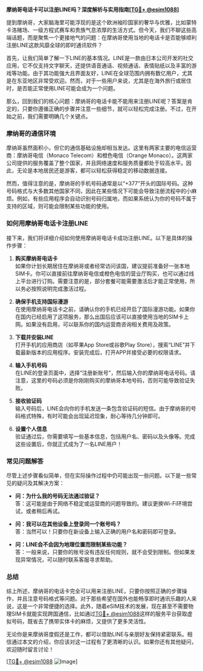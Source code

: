 **摩纳哥电话卡可以注册LINE吗？深度解析与实用指南[[TG💪+ @esim1088](https://t.me/s/esim1088)]**

提到摩纳哥，大家脑海里可能浮现的是这个欧洲袖珍国家的奢华与优雅，比如蒙特卡洛赌场、一级方程式赛车和贵族气息浓厚的生活方式。但今天，我们不聊这些高端话题，而是聚焦一个更接地气的问题：在摩纳哥使用当地的电话卡是否能够顺利注册LINE这款风靡全球的即时通讯软件？

首先，让我们简单了解一下LINE的基本情况。LINE是一款由日本公司开发的社交应用，它不仅支持文字聊天，还提供语音通话、视频通话、表情贴纸以及丰富的游戏等功能。由于其功能强大且界面友好，LINE在全球范围内拥有数亿用户，尤其是在东亚地区非常受欢迎。然而，对于一些用户来说，尤其是在海外旅行或居住时，是否能正常使用LINE可能会成为一个问题。

那么，回到我们的核心问题：摩纳哥的电话卡能不能用来注册LINE呢？答案是肯定的，只要你遵循正确的步骤并注意一些细节，就可以轻松完成注册。不过，在开始之前，我们需要明确几个关键点。

### **摩纳哥的通信环境**
摩纳哥虽然面积小，但它的通信基础设施却相当发达。这里有两家主要的电信运营商：摩纳哥电信（Monaco Telecom）和橙色电信（Orange Monaco）。这两家公司提供的服务覆盖了整个国家，并且网络速度和服务质量都处于较高水平。因此，无论是本地居民还是游客，都可以轻松获得稳定的移动数据连接。

然而，值得注意的是，摩纳哥的手机号码通常是以“+377”开头的国际号码。这种号码格式与大多数其他国家不同，因此在某些情况下可能会导致注册流程中的小麻烦。例如，有些应用程序会自动识别号码归属地，而如果系统认为你的号码不属于支持的区域，则可能会限制某些功能的使用。

### **如何用摩纳哥电话卡注册LINE**
接下来，我们将详细介绍如何使用摩纳哥电话卡成功注册LINE。以下是具体的操作步骤：

1. **购买摩纳哥电话卡**  
   如果你计划长期居住在摩纳哥或者经常访问该国，建议提前准备好一张本地SIM卡。你可以直接前往摩纳哥电信或橙色电信的营业厅购买，也可以通过线上平台进行订购。需要注意的是，部分套餐可能需要激活后才能正常使用，所以务必按照说明完成激活过程。

2. **确保手机支持国际漫游**  
   在使用摩纳哥电话卡之前，请确认你的手机已经开启了国际漫游功能。如果你在国内已经启用了这项服务，那么出国后应该可以直接使用当地的SIM卡上网。如果没有启用，可以联系你的国内运营商咨询相关费用及政策。

3. **下载并安装LINE**  
   打开手机的应用商店（如苹果App Store或谷歌Play Store），搜索“LINE”并下载最新版本的应用程序。安装完成后，打开APP并接受必要的权限请求。

4. **输入手机号码**  
   在LINE的登录页面中，选择“注册新账号”，然后输入你的摩纳哥电话号码。请注意，这里的号码必须是你刚刚购买的摩纳哥本地号码，否则可能导致验证失败。

5. **接收验证码**  
   输入号码后，LINE会向你的手机发送一条包含验证码的短信。由于摩纳哥的号码格式特殊，有时可能会出现延迟现象，耐心等待几分钟即可。

6. **设置个人信息**  
   验证通过后，你需要填写一些基本信息，包括用户名、密码以及头像等。完成这些设置后，你就正式成为了一名LINE用户！

### **常见问题解答**
尽管上述步骤看似简单，但在实际操作过程中仍可能出现一些问题。以下是一些常见的疑问及其解决方案：

- **问：为什么我的号码无法通过验证？**  
  答：这可能是由于网络不稳定或运营商的问题导致的。建议更换Wi-Fi环境尝试，或者稍后再试。

- **问：我可以在其他设备上登录同一个账号吗？**  
  答：当然可以！只要你在新设备上输入正确的用户名和密码即可登录。

- **问：LINE会不会因为地理位置而限制某些功能？**  
  答：一般来说，只要你的账号没有违反任何规则，就不会受到限制。但如果发现异常情况，可以随时联系客服寻求帮助。

### **总结**
综上所述，摩纳哥的电话卡完全可以用来注册LINE，只要你按照正确的步骤操作，并且注意号码格式等问题。对于那些希望在国外也能畅享即时通讯乐趣的人来说，这是一个非常便捷的选择。此外，随着eSIM技术的发展，现在甚至不需要物理SIM卡就能实现跨国通信，比如通过[TG💪+ @esim1088](https://t.me/s/esim1088)这样的服务平台获取虚拟号码，既省去了携带实体卡的麻烦，又提供了更多灵活性。

无论你是来摩纳哥度假还是工作，都可以借助LINE与亲朋好友保持紧密联系。相信通过本文的介绍，你应该对这一过程有了更清晰的认识。如果你还有其他疑问，欢迎随时留言讨论！

[[TG💪+ @esim1088](https://t.me/s/esim1088) ![Image](https://i.postimg.cc/4NQfJmqS/Snipaste-2025-05-13-00-14-12.png)]